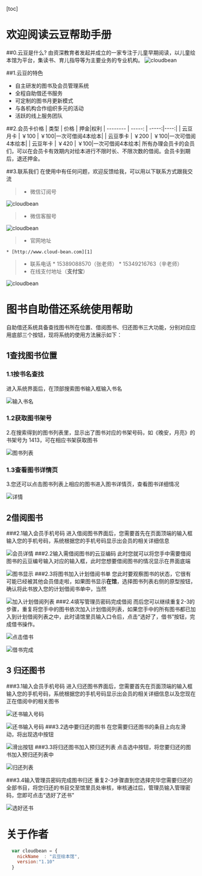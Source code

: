 [toc]
# 欢迎阅读云豆帮助手册

##0.云豆是什么?
由资深教育者发起并成立的一家专注于儿童早期阅读，以儿童绘本馆为平台，集读书、育儿指导等为主要业务的专业机构。
![cloudbean](http://7xjhy3.com1.z0.glb.clouddn.com/cloudbean-logo.png-qrcode)

##1.云豆的特色
* 自主研发的图书及会员管理系统
* 全程自助借还书服务
* 可定制的图书月更新模式
* 与各机构合作组织多元的活动
* 活跃的线上服务团队

##2.会员卡价格
| 类型        | 价格   | 押金|权利
| --------   | -----:  | -----:|----:|
| 云豆月卡     | ￥100 |  ￥100|一次可借阅4本绘本|
| 云豆季卡        |   ￥200   |  ￥100|一次可借阅4本绘本|
| 云豆年卡        |    ￥420   | ￥100|一次可借阅4本绘本|
所有办理会员卡的会员们，可以在会员卡有效期内对绘本进行不限时长、不限次数的借阅。会员卡到期后，退还押金。

##3.联系我们
在使用中有任何问题，欢迎反馈给我，可以用以下联系方式跟我交流
> * 微信订阅号

![cloudbean](http://7xjhy3.com1.z0.glb.clouddn.com/qrcode_dy.jpg-qrcode)
> * 微信客服号

![cloudbean](http://7xjhy3.com1.z0.glb.clouddn.com/kefu-qrcode.jpg-qrcode)
> * 官网地址

    * [http://www.cloud-bean.com][1]
> * 联系电话
    * 15389088570（张老师）
    * 15349216763（辛老师）
> * 在线支付地址（__支付宝__）

![cloudbean](http://7xjhy3.com1.z0.glb.clouddn.com/alipay-qrcode.jpg-qrcode)

# 图书自助借还系统使用帮助

自助借还系统具备查找图书所在位置、借阅图书、归还图书三大功能，分别对应应用底部三个按钮，现将系统的使用方法展示如下：
## 1查找图书位置
### 1.1按书名查找
进入系统界面后，在顶部搜索图书输入框输入书名

![输入书名](http://7xjhy3.com1.z0.glb.clouddn.com/s1.PNG)
### 1.2获取图书架号
2.在搜索得到的图书列表里，显示出了图书对应的书架号码，如《晚安，月亮》的书架号为 1413，可在相应书架获取图书

![图书列表](http://7xjhy3.com1.z0.glb.clouddn.com/s2.PNG)
### 1.3查看图书详情页
3.您还可以点击图书列表上相应的图书进入图书详情页，查看图书详细情况

![详情](http://7xjhy3.com1.z0.glb.clouddn.com/d1.PNG)


## 2借阅图书
###2.1输入会员手机号码
进入借阅图书界面后，您需要首先在页面顶端的输入框输入您的手机号码，系统根据您的手机号码显示出会员的相关详细信息

![会员详情](http://7xjhy3.com1.z0.glb.clouddn.com/b1.PNG)
###2.2输入需借阅图书的云豆编码
此时您就可以将您手中需要借阅图书的云豆编号输入对应的输入框，此时您想要借阅图书的情况显示在界面底端

![图书显示](http://7xjhy3.com1.z0.glb.clouddn.com/b2.PNG)
###2.3将图书加入计划借阅书单
您此时要观察图书的状态，它很有可能已经被其他会员借走啦，如果图书显示**在馆**，选择图书列表右侧的原型按钮，确认将此书放入您的计划借阅书单中，当然

![加入计划借阅列表](http://7xjhy3.com1.z0.glb.clouddn.com/b3.PNG)
###2.4填写管理员密码完成借阅
而后您可以继续重复2-3的步骤，重复将您手中的图书依次加入计划借阅列表，如果您手中的所有图书都已加入到计划借阅列表之中，此时请馆里员输入口令后，点击“选好了，借书”按钮，完成借书操作。

![点击借书](http://7xjhy3.com1.z0.glb.clouddn.com/b4.PNG)

![借书完成](http://7xjhy3.com1.z0.glb.clouddn.com/b5.PNG)

## 3 归还图书
###3.1输入会员手机号码
进入归还图书界面后，您需要首先在页面顶端的输入框输入您的手机号码，系统根据您的手机号码显示出会员的相关详细信息以及您现在正在借阅中的相关图书

![还书输入号码](http://7xjhy3.com1.z0.glb.clouddn.com/r1.PNG)

![还书输入号码](http://7xjhy3.com1.z0.glb.clouddn.com/r2.PNG)
###3.2选中要归还的图书
在您需要归还图书的条目上向左滑动，将出现选中按钮

![滑出按钮](http://7xjhy3.com1.z0.glb.clouddn.com/r3.PNG)
###3.3将归还图书加入预归还列表
点击选中按钮，将您要归还的图书加入预归还列表中

![归还列表](http://7xjhy3.com1.z0.glb.clouddn.com/r4.PNG)

###3.4输入管理员密码完成图书归还
重复2-3步骤直到您选择完毕您需要归还的全部书目，将您归还的书目交至馆里员处审核，审核通过后，管理员输入管理密码，您即可点击“选好了还书”

![选好还书](http://7xjhy3.com1.z0.glb.clouddn.com/r5.PNG)



# 关于作者

```javascript
  var cloudbean = {
    nickName  : "云豆绘本馆",
    version:"1.10"
  }
```


  [1]: http://www.cloud-bean.com
